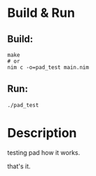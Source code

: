 # Build & Run
## Build:
```
make
# or
nim c -o=pad_test main.nim
```  
  
## Run:
```
./pad_test
```

# Description
testing pad how it works.  
  
that's it.
